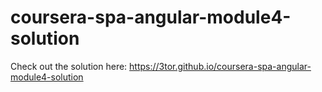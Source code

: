 # coursera-spa-angular-module4-solution

Check out the solution here:
https://3tor.github.io/coursera-spa-angular-module4-solution
